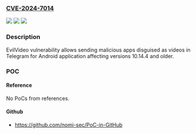 ### [CVE-2024-7014](https://cve.mitre.org/cgi-bin/cvename.cgi?name=CVE-2024-7014)
![](https://img.shields.io/static/v1?label=Product&message=Telegram%20for%20Android&color=blue)
![](https://img.shields.io/static/v1?label=Version&message=0%3C%3D%2010.14.4%20&color=brighgreen)
![](https://img.shields.io/static/v1?label=Vulnerability&message=CWE-20%20Improper%20Input%20Validation&color=brighgreen)

### Description

EvilVideo vulnerability allows sending malicious apps disguised as videos in Telegram for Android application affecting  versions 10.14.4 and older.

### POC

#### Reference
No PoCs from references.

#### Github
- https://github.com/nomi-sec/PoC-in-GitHub

